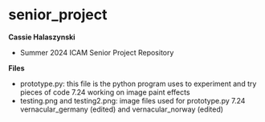 # senior_project

**Cassie Halaszynski**
- Summer 2024 ICAM Senior Project Repository

**Files**
- prototype.py: this file is the python program uses to experiment and try pieces of code
    7.24 working on image paint effects
- testing.png and testing2.png: image files used for prototype.py
    7.24 vernacular_germany (edited) and vernacular_norway (edited)